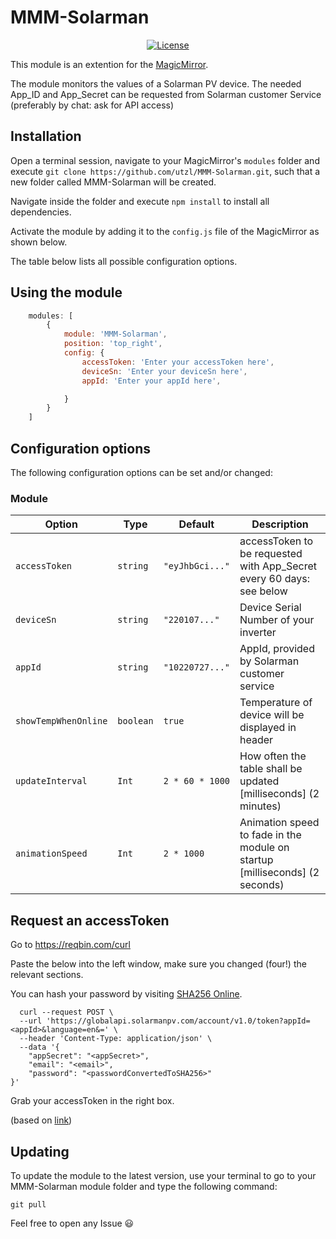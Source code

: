 # MMM-Solarman

<p style="text-align: center">
    <a href="https://choosealicense.com/licenses/mit"><img src="https://img.shields.io/badge/license-MIT-green.svg" alt="License"></a>
</p>

This module is an extention for the [MagicMirror](https://github.com/MichMich/MagicMirror).

The module monitors the values of a Solarman PV device.
The needed App_ID and App_Secret can be requested from Solarman customer Service (preferably by chat: ask for API access)

## Installation

Open a terminal session, navigate to your MagicMirror's `modules` folder and execute `git clone https://github.com/utzl/MMM-Solarman.git`, such that a new folder called MMM-Solarman will be created.

Navigate inside the folder and execute `npm install` to install all dependencies.

Activate the module by adding it to the `config.js` file of the MagicMirror as shown below.



The table below lists all possible configuration options.

## Using the module
````javascript
    modules: [
        {
            module: 'MMM-Solarman',
            position: 'top_right',
            config: {
                accessToken: 'Enter your accessToken here',
                deviceSn: 'Enter your deviceSn here',
                appId: 'Enter your appId here',

            }
        }
    ]
````

## Configuration options

The following configuration options can be set and/or changed:


### Module

| Option | Type | Default | Description |
| ---- | ---- | ---- | ---- |
| `accessToken` | `string` | `"eyJhbGci..."` | accessToken to be requested with App_Secret every 60 days: see below |
| `deviceSn` | `string` | `"220107..."` | Device Serial Number of your inverter |
| `appId` | `string` | `"10220727..."` | AppId, provided by Solarman customer service |
| `showTempWhenOnline` | `boolean` | `true` | Temperature of device will be displayed in header |
| `updateInterval` | `Int` | `2 * 60 * 1000`| How often the table shall be updated [milliseconds] (2 minutes) |
| `animationSpeed` | `Int` | `2 * 1000` | Animation speed to fade in the module on startup [milliseconds] (2 seconds) |


## Request an accessToken

Go to https://reqbin.com/curl 

Paste the below into the left window, make sure you changed (four!) the relevant sections.

You can hash your password by visiting [SHA256 Online](https://emn178.github.io/online-tools/sha256.html).

````curl
  curl --request POST \
  --url 'https://globalapi.solarmanpv.com/account/v1.0/token?appId=<appId>&language=en&=' \
  --header 'Content-Type: application/json' \
  --data '{
	"appSecret": "<appSecret>",
	"email": "<email>",
	"password": "<passwordConvertedToSHA256>"
}'
````

Grab your accessToken in the right box.

(based on [link](https://community.home-assistant.io/t/collect-inverter-data-from-solarman-api/328760))


## Updating

To update the module to the latest version, use your terminal to go to your MMM-Solarman module folder and type the following command:

````
git pull
```` 


Feel free to open any Issue :smiley:
